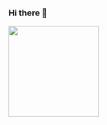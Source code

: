 ### Hi there 👋
<img height="180em" src="https://github-readme-stats.vercel.app/api/top-langs/?username=Erick-hora&layout=compact&langs_count=7&theme=dark"/>
